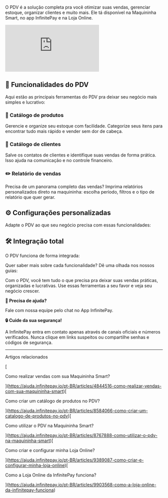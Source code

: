 O PDV é a solução completa pra você otimizar suas vendas, gerenciar estoque, organizar clientes e muito mais. Ele tá disponível na Maquininha Smart, no app InfinitePay e na Loja Online.

<iframe src="https://www.youtube.com/embed/U7T5GHdTR0U" frameborder="0" allowfullscreen="allowfullscreen"></iframe>

## **📌 Funcionalidades do PDV**

Aqui estão as principais ferramentas do PDV pra deixar seu negócio mais simples e lucrativo:

### **📑 Catálogo de produtos**

Gerencie e organize seu estoque com facilidade. Categorize seus itens para encontrar tudo mais rápido e vender sem dor de cabeça.

### **👥 Catálogo de clientes**

Salve os contatos de clientes e identifique suas vendas de forma prática. Isso ajuda na comunicação e no controle financeiro.

### **✏️ Relatório de vendas**

Precisa de um panorama completo das vendas? Imprima relatórios personalizados direto na maquininha: escolha período, filtros e o tipo de relatório que quer gerar.

## **⚙️ Configurações personalizadas**

Adapte o PDV ao que seu negócio precisa com essas funcionalidades:

## 🛠 **Integração total**

O PDV funciona de forma integrada:

Quer saber mais sobre cada funcionalidade? Dê uma olhada nos nossos guias:

Com o PDV, você tem tudo o que precisa pra deixar suas vendas práticas, organizadas e lucrativas. Use essas ferramentas a seu favor e veja seu negócio crescer.

**🔔 Precisa de ajuda?**

Fale com nossa equipe pelo chat no App InfinitePay.

**🔒 Cuide da sua segurança!**

A InfinitePay entra em contato apenas através de canais oficiais e números verificados. Nunca clique em links suspeitos ou compartilhe senhas e códigos de segurança.

___

Artigos relacionados

[

Como realizar vendas com sua Maquininha Smart?

](https://ajuda.infinitepay.io/pt-BR/articles/4844516-como-realizar-vendas-com-sua-maquininha-smart)[

Como criar um catálogo de produtos no PDV?

](https://ajuda.infinitepay.io/pt-BR/articles/8584066-como-criar-um-catalogo-de-produtos-no-pdv)[

Como utilizar o PDV na Maquininha Smart?

](https://ajuda.infinitepay.io/pt-BR/articles/8767888-como-utilizar-o-pdv-na-maquininha-smart)[

Como criar e configurar minha Loja Online?

](https://ajuda.infinitepay.io/pt-BR/articles/9389087-como-criar-e-configurar-minha-loja-online)[

Como a Loja Online da InfinitePay funciona?

](https://ajuda.infinitepay.io/pt-BR/articles/9903568-como-a-loja-online-da-infinitepay-funciona)